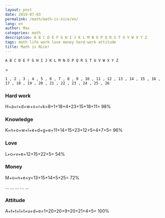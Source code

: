 ```yaml
---
layout: post
date: 2019-07-03
permalink: /math/math-is-nice/en/
lang: en
author: Max
categories: math
description: A B C D E F G H I J K L M N O P Q R S T U V W X Y Z
tags: math life work love money hard-work attitude
title: Math is Nice!
---
```


`A B C D E F G H I J K L M N O P Q R S T U V W X Y Z`

=

`1 , 2 , 3 , 4 , 5 , 6 , 7 , 8 , 9 , 10 , 11 , 12 , 13 , 14 , 15 , 16 , 17 , 18 , 19 , 20 , 21 , 22 , 23 , 24 , 25 , 26`

### Hard work

H+a+r+d+w+o+r+k=8+1+18+4+23+15+18+11= 98%

### Knowledge

K+n+o+w+l+e+d+g+e=11+14+15+23+12+5+4+7+5= 96%

### Love

L+o+v+e=12+15+22+5= 54%

### Money

M+o+n+e+y=13+15+14+5+25= 72%

...
...
...
...
...

### Attitude

A+t+t+I+t+u+d+e=1+20+20+9+20+21+4+5= 100%
